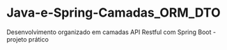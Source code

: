 # Java-e-Spring-Camadas_ORM_DTO


Desenvolvimento organizado em camadas API Restful com Spring Boot - projeto prático
